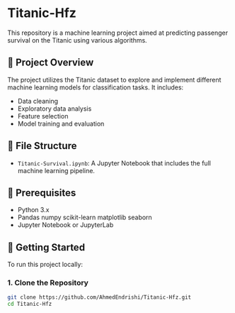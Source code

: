 # Titanic-Hfz

This repository is a machine learning project aimed at predicting passenger survival on the Titanic using various algorithms.

## 📌 Project Overview

The project utilizes the Titanic dataset to explore and implement different machine learning models for classification tasks. It includes:

- Data cleaning
- Exploratory data analysis
- Feature selection
- Model training and evaluation

## 📁 File Structure

- `Titanic-Survival.ipynb`: A Jupyter Notebook that includes the full machine learning pipeline.

## 🧰 Prerequisites

- Python 3.x  
- Pandas numpy scikit-learn matplotlib seaborn
- Jupyter Notebook or JupyterLab  

## 🚀 Getting Started

To run this project locally:

### 1. Clone the Repository

```bash
git clone https://github.com/AhmedEndrishi/Titanic-Hfz.git
cd Titanic-Hfz
